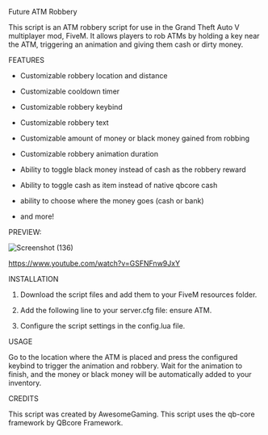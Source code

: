 
Future ATM Robbery

This script is an ATM robbery script for use in the Grand Theft Auto V multiplayer mod, FiveM. It allows players to rob ATMs by holding a key near the ATM, triggering an animation and giving them cash or dirty money.

FEATURES

- Customizable robbery location and distance

- Customizable cooldown timer

- Customizable robbery keybind

- Customizable robbery text

- Customizable amount of money or black money gained from robbing

- Customizable robbery animation duration

- Ability to toggle black money instead of cash as the robbery reward

- Ability to toggle cash as item instead of native qbcore cash

- ability to choose where the money goes (cash or bank)

- and more!

PREVIEW: 

![Screenshot (136)](https://user-images.githubusercontent.com/129987735/236597782-c808aad6-dd8f-423e-9640-fc08121401f2.png)

https://www.youtube.com/watch?v=GSFNFnw9JxY

INSTALLATION

1. Download the script files and add them to your FiveM resources folder.

2. Add the following line to your server.cfg file: ensure ATM.

3. Configure the script settings in the config.lua file.

USAGE

Go to the location where the ATM is placed and press the configured keybind to trigger the animation and robbery.
Wait for the animation to finish, and the money or black money will be automatically added to your inventory.

CREDITS

This script was created by AwesomeGaming.
This script uses the qb-core framework by QBcore Framework.
